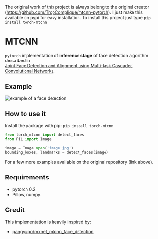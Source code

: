 The original work of this project is always belong to the original creator (https://github.com/TropComplique/mtcnn-pytorch). I just make this available on pypi for easy installation. To install this project just type `pip install torch-mtcnn`

# MTCNN

`pytorch` implementation of **inference stage** of face detection algorithm described in  
[Joint Face Detection and Alignment using Multi-task Cascaded Convolutional Networks](https://arxiv.org/abs/1604.02878).

## Example
![example of a face detection](https://github.com/TropComplique/mtcnn-pytorch/blob/master/images/example.png)

## How to use it
Install the package with pip: `pip install torch-mtcnn`
```python
from torch_mtcnn import detect_faces
from PIL import Image

image = Image.open('image.jpg')
bounding_boxes, landmarks = detect_faces(image)
```
For a few more examples available on the original repository (link above).

## Requirements
* pytorch 0.2
* Pillow, numpy

## Credit
This implementation is heavily inspired by:
* [pangyupo/mxnet_mtcnn_face_detection](https://github.com/pangyupo/mxnet_mtcnn_face_detection)  
